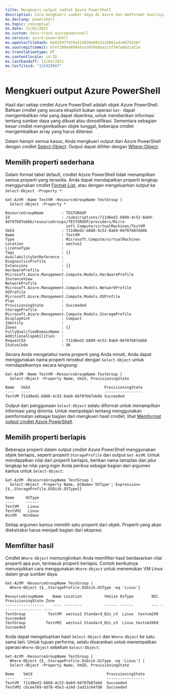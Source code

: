 ```yaml
---
title: Mengkueri output cmdlet Azure PowerShell
description: Cara mengkueri sumber daya di Azure dan memformat hasilnya.
ms.devlang: powershell
ms.topic: conceptual
ms.date: 11/02/2021
ms.custom: devx-track-azurepowershell
ms.service: azure-powershell
ms.openlocfilehash: 6b02597f4f0a514836b0914329882adc0876328f
ms.sourcegitcommit: b7ef209e489945ce397bbbba2c5f34fa6b2ca22e
ms.translationtype: HT
ms.contentlocale: id-ID
ms.lasthandoff: 11/03/2021
ms.locfileid: "132429567"
---
```

# <a name="query-output-of-azure-powershell"></a>Mengkueri output Azure PowerShell

Hasil dari setiap cmdlet Azure PowerShell adalah objek Azure PowerShell. Bahkan cmdlet yang secara eksplisit bukan operasi `Get-` dapat mengembalikan nilai yang dapat diperiksa, untuk memberikan informasi tentang sumber daya yang dibuat atau dimodifikasi. Sementara sebagian besar cmdlet mengembalikan objek tunggal, beberapa cmdlet mengembalikan array yang harus diiterasi.

Dalam hampir semua kasus, Anda mengkueri output dari Azure PowerShell dengan cmdlet [Select-Object](/powershell/module/Microsoft.PowerShell.Utility/Select-Object). Output dapat difilter dengan [Where-Object](/powershell/module/Microsoft.PowerShell.Core/Where-Object).

## <a name="select-simple-properties"></a>Memilih properti sederhana

Dalam format tabel default, cmdlet Azure PowerShell tidak menampilkan semua properti yang tersedia. Anda dapat mendapatkan properti lengkap menggunakan cmdlet [Format-List](/powershell/module/microsoft.powershell.utility/format-list), atau dengan mengeluarkan output ke `Select-Object -Property *`:

```azurepowershell-interactive
Get-AzVM -Name TestVM -ResourceGroupName TestGroup |
  Select-Object -Property *
```

```Output
ResourceGroupName        : TESTGROUP
Id                       : /subscriptions/711d8ed1-b888-4c52-8ab9-66f07b87eb6b/resourceGroups/TESTGROUP/providers/Micro
                           soft.Compute/virtualMachines/TestVM
VmId                     : 711d8ed1-b888-4c52-8ab9-66f07b87eb6b
Name                     : TestVM
Type                     : Microsoft.Compute/virtualMachines
Location                 : westus2
LicenseType              :
Tags                     : {}
AvailabilitySetReference :
DiagnosticsProfile       :
Extensions               : {}
HardwareProfile          : Microsoft.Azure.Management.Compute.Models.HardwareProfile
InstanceView             :
NetworkProfile           : Microsoft.Azure.Management.Compute.Models.NetworkProfile
OSProfile                : Microsoft.Azure.Management.Compute.Models.OSProfile
Plan                     :
ProvisioningState        : Succeeded
StorageProfile           : Microsoft.Azure.Management.Compute.Models.StorageProfile
DisplayHint              : Compact
Identity                 :
Zones                    : {}
FullyQualifiedDomainName :
AdditionalCapabilities   :
RequestId                : 711d8ed1-b888-4c52-8ab9-66f07b87eb6b
StatusCode               : OK
```

Secara Anda mengetahui nama properti yang Anda minati, Anda dapat menggunakan nama properti tersebut dengan `Select-Object` untuk mendapatkannya secara langsung:

```azurepowershell-interactive
Get-AzVM -Name TestVM -ResourceGroupName TestGroup |
  Select-Object -Property Name, VmId, ProvisioningState
```

```Output
Name   VmId                                 ProvisioningState
----   ----                                 -----------------
TestVM 711d8ed1-b888-4c52-8ab9-66f07b87eb6b Succeeded
```

Output dari penggunaan `Select-Object` selalu diformat untuk menampilkan informasi yang diminta. Untuk mempelajari tentang menggunakan pemformatan sebagai bagian dari mengkueri hasil cmdlet, lihat [Memformat output cmdlet Azure PowerShell](formatting-output.md).

## <a name="select-nested-properties"></a>Memilih properti berlapis

Beberapa properti dalam output cmdlet Azure PowerShell menggunakan objek berlapis, seperti properti `StorageProfile` dari output `Get-AzVM`. Untuk mendapatkan nilai dari properti berlapis, berikan nama tampilan dan jalur lengkap ke nilai yang ingin Anda periksa sebagai bagian dari argumen kamus untuk `Select-Object`:

```azurepowershell-interactive
Get-AzVM -ResourceGroupName TestGroup |
  Select-Object -Property Name, @{Name='OSType'; Expression={$_.StorageProfile.OSDisk.OSType}}
```

```Output
Name     OSType
----     ------
TestVM    Linux
TestVM2   Linux
WinVM   Windows
```

Setiap argumen kamus memilih satu properti dari objek. Properti yang akan diekstraksi harus menjadi bagian dari ekspresi.

## <a name="filter-results"></a>Memfilter hasil

Cmdlet `Where-Object` memungkinkan Anda memfilter hasil berdasarkan nilai properti apa pun, termasuk properti berlapis. Contoh berikutnya menunjukkan cara menggunakan `Where-Object` untuk menemukan VM Linux dalam grup sumber daya.

```azurepowershell-interactive
Get-AzVM -ResourceGroupName TestGroup |
  Where-Object {$_.StorageProfile.OSDisk.OSType -eq 'Linux'}
```

```Output
ResourceGroupName    Name Location          VmSize OsType        NIC ProvisioningState Zone
-----------------    ---- --------          ------ ------        --- ----------------- ----
TestGroup          TestVM  westus2 Standard_D2s_v3  Linux  testvm299         Succeeded
TestGroup         TestVM2  westus2 Standard_D2s_v3  Linux testvm2669         Succeeded
```

Anda dapat mengeluarkan hasil `Select-Object` dan `Where-Object` ke satu sama lain. Untuk tujuan performa, selalu disarankan untuk menempatkan operasi `Where-Object` sebelum `Select-Object`:

```azurepowershell-interactive
Get-AzVM -ResourceGroupName TestGroup |
  Where-Object {$_.StorageProfile.OsDisk.OsType -eq 'Linux'} |
  Select-Object -Property Name, VmID, ProvisioningState
```

```Output
Name    VmId                                 ProvisioningState
----    ----                                 -----------------
TestVM  711d8ed1-b888-4c52-8ab9-66f07b87eb6  Succeeded
TestVM2 cbcee769-dd78-45e3-a14d-2ad11c647d0  Succeeded
```
